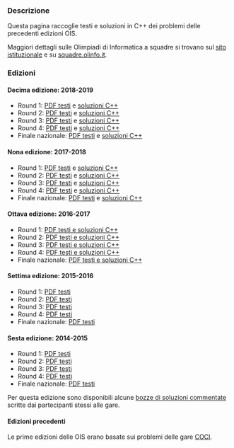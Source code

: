 ### Descrizione

Questa pagina raccoglie testi e soluzioni in C++ dei problemi delle precedenti edizioni OIS.

Maggiori dettagli sulle Olimpiadi di Informatica a squadre si trovano sul [sito istituzionale](https://sites.google.com/aldini.istruzioneer.it/olimpiadi-informatica-squadre/homepage) e su [squadre.olinfo.it](https://squadre.olinfo.it).

### Edizioni

#### Decima edizione: 2018-2019

- Round 1: [PDF testi](/resources/ois/ois10_round1_statements.pdf) e [soluzioni C++](/resources/ois/ois10_round1_solutions.tar.xz)
- Round 2: [PDF testi](/resources/ois/ois10_round2_statements.pdf) e [soluzioni C++](/resources/ois/ois10_round2_solutions.tar.xz)
- Round 3: [PDF testi](/resources/ois/ois10_round3_statements.pdf) e [soluzioni C++](/resources/ois/ois10_round3_solutions.tar.xz)
- Round 4: [PDF testi](/resources/ois/ois10_round4_statements.pdf) e [soluzioni C++](/resources/ois/ois10_round4_solutions.tar.xz)
- Finale nazionale: [PDF testi](/resources/ois/ois10_final_statements.pdf) e [soluzioni C++](/resources/ois/ois10_final_solutions.tar.xz)

#### Nona edizione: 2017-2018

- Round 1: [PDF testi](/resources/ois/ois9_round1_statements.pdf) e [soluzioni C++](/resources/ois/ois9_round1_solutions.tar.xz)
- Round 2: [PDF testi](/resources/ois/ois9_round2_statements.pdf) e [soluzioni C++](/resources/ois/ois9_round2_solutions.tar.xz)
- Round 3: [PDF testi](/resources/ois/ois9_round3_statements.pdf) e [soluzioni C++](/resources/ois/ois9_round3_solutions.tar.xz)
- Round 4: [PDF testi](/resources/ois/ois9_round4_statements.pdf) e [soluzioni C++](/resources/ois/ois9_round4_solutions.tar.xz)
- Finale nazionale: [PDF testi](/resources/ois/ois9_final_statements.pdf) e [soluzioni C++](/resources/ois/ois9_final_solutions.tar.xz)

#### Ottava edizione: 2016-2017

- Round 1: [PDF testi e soluzioni C++](/resources/ois/ois8_round1.zip)
- Round 2: [PDF testi e soluzioni C++](/resources/ois/ois8_round2.zip)
- Round 3: [PDF testi e soluzioni C++](/resources/ois/ois8_round3.zip)
- Round 4: [PDF testi e soluzioni C++](/resources/ois/ois8_round4.zip)
- Finale nazionale: [PDF testi e soluzioni C++](/resources/ois/ois8_finale.zip)

#### Settima edizione: 2015-2016

- Round 1: [PDF testi](/resources/ois/ois7_round1.pdf)
- Round 2: [PDF testi](/resources/ois/ois7_round2.pdf)
- Round 3: [PDF testi](/resources/ois/ois7_round3.pdf)
- Round 4: [PDF testi](/resources/ois/ois7_round4.pdf)
- Finale nazionale: [PDF testi](/resources/ois/ois7_finale.pdf)

#### Sesta edizione: 2014-2015

- Round 1: [PDF testi](/resources/ois/ois6_round1.pdf)
- Round 2: [PDF testi](/resources/ois/ois6_round2.pdf)
- Round 3: [PDF testi](/resources/ois/ois6_round3.pdf)
- Round 4: [PDF testi](/resources/ois/ois6_round4.pdf)
- Finale nazionale: [PDF testi](/resources/ois/ois6_finale.pdf)

Per questa edizione sono disponibili alcune [bozze di soluzioni commentate](https://github.com/olimpiadi-informatica/ois/tree/master/soluzioni) scritte dai partecipanti stessi alle gare.

#### Edizioni precedenti

Le prime edizioni delle OIS erano basate sui problemi delle gare [COCI](http://www.hsin.hr/coci/).
